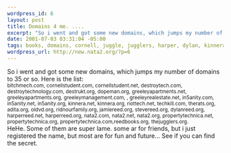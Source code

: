 ```yaml
--- 
wordpress_id: 6
layout: post
title: Domains 4 me. ....
excerpt: "So i went and got some new domains, which jumps my number of domains to 35 or so. Here is the list: bitchmech.com, cornellstudent.com, cornellstudent.net, destroytech.com, destroytechnology.com, destrukt.org, dopeman.org, greeleyapartments.net, greeleyapartments.org, greeleymanagement.com, , greeleyrealestate.net, in5anity.com, in5anity.net, in5anity.org, kinnera.net, kinnera.org, rio..."
date: 2001-07-03 03:31:04 -05:00
tags: books, domains, cornell, juggle, jugglers, harper, dylan, kinnera, technology, greeley, reed, family
wordpress_url: http://new.nata2.org/?p=6
---
```

So i went and got some new domains, which jumps my number of domains to 35 or so. Here is the list:<br/><small> bitchmech.com, cornellstudent.com, cornellstudent.net, destroytech.com, destroytechnology.com, destrukt.org, dopeman.org, greeleyapartments.net, greeleyapartments.org, greeleymanagement.com, , greeleyrealestate.net, in5anity.com, in5anity.net, in5anity.org, kinnera.net, kinnera.org, riottech.net, techkill.com, therats.org, adita.org, oldvd.org, ridnourfamily.org, jamiereed.org, stevereed.org, dylanreed.org, harperreed.net, harperreed.org, nata2.com, nata2.net, nata2.org, propertytechnica.net, propertytechnica.org, propertytechnica.com,reedbooks.org, thejugglers.org.</small><br/> HeHe. Some of them are super lame. some ar for friends, but i just registered the name, but most are for fun and future... See if you can find the secret. 
